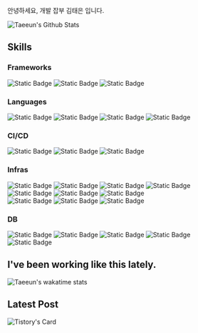안녕하세요, 개발 잡부 김태은 입니다.

![Taeeun's Github Stats](https://github-readme-stats-plum-five-48.vercel.app/api?username=xodms1701&count_private=true&show_icons=true&&theme=radical)

## Skills

### Frameworks
![Static Badge](https://img.shields.io/badge/nestjs-%23E0234E?style=for-the-badge&logo=nestjs&logoColor=white)
![Static Badge](https://img.shields.io/badge/Flutter-%2302569B?style=for-the-badge&logo=flutter&logoColor=white)
![Static Badge](https://img.shields.io/badge/React-%2361DAFB?style=for-the-badge&logo=react&logoColor=black)

### Languages
![Static Badge](https://img.shields.io/badge/typescript-%233178C6?style=for-the-badge&logo=typescript&logoColor=white)
![Static Badge](https://img.shields.io/badge/Javascript-%23F7DF1E?style=for-the-badge&logo=javascript&logoColor=black)
![Static Badge](https://img.shields.io/badge/Dart-%230175C2?style=for-the-badge&logo=dart&logoColor=white)
![Static Badge](https://img.shields.io/badge/Python-%233776AB?style=for-the-badge&logo=python&logoColor=white)

### CI/CD
![Static Badge](https://img.shields.io/badge/Github_Actions-%232088FF?style=for-the-badge&logo=githubactions&logoColor=white)
![Static Badge](https://img.shields.io/badge/ArgoCD-%23EF7B4D?style=for-the-badge&logo=argo&logoColor=white)
![Static Badge](https://img.shields.io/badge/Firebase-%23FFCA28?style=for-the-badge&logo=firebase&logoColor=black)

### Infras
![Static Badge](https://img.shields.io/badge/Apache_Airflow-%23017CEE?style=for-the-badge&logo=apacheairflow&logoColor=white)
![Static Badge](https://img.shields.io/badge/Amazon_SQS-%23FF4F8B?style=for-the-badge&logo=amazonsqs&logoColor=white)
![Static Badge](https://img.shields.io/badge/Redis-%23DC382D?style=for-the-badge&logo=redis&logoColor=white)
![Static Badge](https://img.shields.io/badge/Amazon_S3-%23569A31?style=for-the-badge&logo=amazons3&logoColor=white)
<br />
![Static Badge](https://img.shields.io/badge/docker-%232496ED?style=for-the-badge&logo=docker&logoColor=white)
![Static Badge](https://img.shields.io/badge/kubernetes-%23326CE5?style=for-the-badge&logo=kubernetes&logoColor=white)
![Static Badge](https://img.shields.io/badge/Helm-%230F1689?style=for-the-badge&logo=helm&logoColor=white)
<br />
![Static Badge](https://img.shields.io/badge/Elastic_Search-%23005571?style=for-the-badge&logo=elasticsearch&logoColor=white)
![Static Badge](https://img.shields.io/badge/Fluent_Bit-%2349BDA5?style=for-the-badge&logo=fluentbit&logoColor=white)
![Static Badge](https://img.shields.io/badge/Kibana-%23005571?style=for-the-badge&logo=kibana&logoColor=white)

### DB
![Static Badge](https://img.shields.io/badge/MySQL-%234479A1?style=for-the-badge&logo=mysql&logoColor=white)
![Static Badge](https://img.shields.io/badge/MariaDB-%23003545?style=for-the-badge&logo=mariadb&logoColor=white)
![Static Badge](https://img.shields.io/badge/PostgreSQL-%234169E1?style=for-the-badge&logo=postgresql&logoColor=white)
![Static Badge](https://img.shields.io/badge/MongoDB-%2347A248?style=for-the-badge&logo=mongodb&logoColor=white)
![Static Badge](https://img.shields.io/badge/dynamoDB-%234053D6?style=for-the-badge&logo=amazondynamodb&logoColor=white)



## I've been working like this lately.
![Taeeun's wakatime stats](https://github-readme-stats-plum-five-48.vercel.app/api/wakatime?username=xodms1701)

## Latest Post
![Tistory's Card](https://github-readme-tistory-card.vercel.app/api?name=samuel-alter1128&postId=27&theme=tistory)
